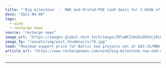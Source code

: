 ```yaml
---
title: "'Big milestone' -  RWE and Orsted-PGE land deals for 2.85GW of Polish offshore wind"
date: "2021-04-08"
tags: 
  - wind
  - recharge news
source: "recharge news"
image_url: "https://images-global.nhst.tech/image/ZDluWFZ3bUdiOXFUcjRiQnRqc2kvTTMxMlkvYVhOd29NR1ZDNTZ1SmlLOD0=/nhst/binary/6dddc6633028f4dd4c5495e59f1c9ea5"
image_fp: "/assets/img/post_thumbnails/70.jpg"
lead: "Maximum support price for Baltic Sea projects set at $83.35/MWh under contract for difference auction, but European Commission could demand to cut that rate"
article_url: "https://www.rechargenews.com/wind/big-milestone-rwe-and-orsted-pge-land-deals-for-2-85gw-of-polish-offshore-wind/2-1-992596"
---
```


---
